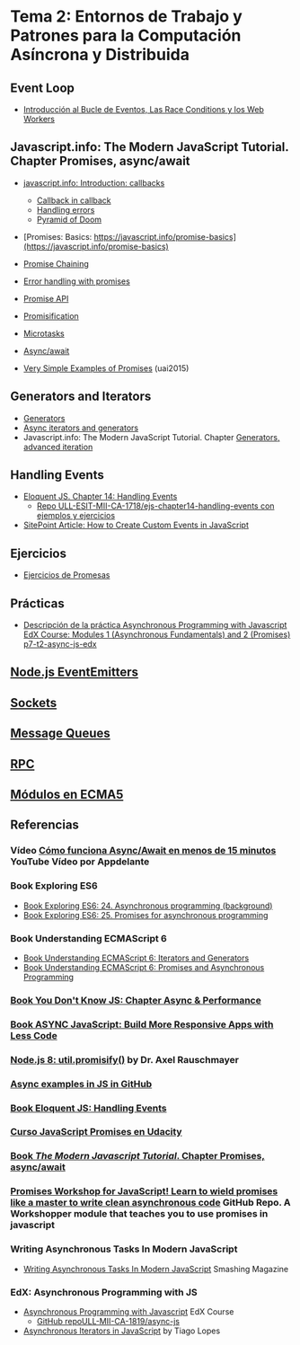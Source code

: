 # Tema 2: Entornos de Trabajo y Patrones para la Computación Asíncrona y Distribuida

## Event Loop

* [Introducción al Bucle de Eventos, Las Race Conditions y los Web Workers](event-loop/)

## Javascript.info: The Modern JavaScript Tutorial. Chapter Promises, async/await

* [javascript.info: Introduction: callbacks](https://javascript.info/callbacks)
  *   [Callback in callback](https://javascript.info/callbacks#callback-in-callback)
  *   [Handling errors](https://javascript.info/callbacks#handling-errors)
  *   [Pyramid of Doom](https://javascript.info/callbacks#pyramid-of-doom)
* [Promises: Basics: https://javascript.info/promise-basics](https://javascript.info/promise-basics)
* [Promise Chaining](https://javascript.info/promise-chaining)
* [Error handling with promises](https://javascript.info/promise-error-handling)
* [Promise API](https://javascript.info/promise-api)
* [Promisification](https://javascript.info/promisify)
* [Microtasks](https://javascript.info/microtask-queue)
* [Async/await](https://javascript.info/async-await)

* [Very Simple Examples of Promises](promise-examples) (uai2015)

## Generators and Iterators

* [Generators](https://javascript.info/generators)
* [Async iterators and generators](https://javascript.info/async-iterators-generators)
* Javascript.info: The Modern JavaScript Tutorial. Chapter [Generators, advanced iteration](https://javascript.info/generators-iterators)

## Handling Events

* [Eloquent JS. Chapter 14: Handling Events](http://eloquentjavascript.net/14_event.html)
  * [Repo ULL-ESIT-MII-CA-1718/ejs-chapter14-handling-events con ejemplos y ejercicios](https://github.com/ULL-ESIT-MII-CA-1718/ejs-chapter14-handling-events)
* [SitePoint Article: How to Create Custom Events in JavaScript](https://www.sitepoint.com/javascript-custom-events/)

## Ejercicios

* [Ejercicios de Promesas](https://github.com/ULL-MII-SYTWS-1920/ull-mii-sytws-1920.github.io/tree/master/tema2-async/exercises/promises)

## Prácticas

* [Descripción de la práctica Asynchronous Programming with Javascript EdX Course: Modules 1 (Asynchronous Fundamentals) and 2 (Promises) p7-t2-async-js-edx](practicas/p7-t2-async-js-edx)


## [Node.js EventEmitters](event-emitter)

## [Sockets](sockets)

## [Message Queues](message-queues)

## [RPC](rpc)

## [Módulos en ECMA5](modulos-ecma5)

## Referencias

### Vídeo [Cómo funciona Async/Await en menos de 15 minutos](https://youtu.be/u2axmPnxUoo) YouTube Vídeo por Appdelante

###  Book Exploring ES6

* [Book Exploring ES6: 24. Asynchronous programming (background) ](http://exploringjs.com/es6/ch_async.html)
* [Book Exploring ES6: 25. Promises for asynchronous programming](http://exploringjs.com/es6/ch_promises.html)

### Book Understanding ECMAScript 6

* [Book Understanding ECMAScript 6: Iterators and Generators](https://leanpub.com/understandinges6/read#leanpub-auto-iterators-and-generators)
* [Book Understanding ECMAScript 6: Promises and Asynchronous Programming](https://leanpub.com/understandinges6/read#leanpub-auto-promises-and-asynchronous-programming)

### [Book You Don't Know JS: Chapter Async & Performance](https://github.com/getify/You-Dont-Know-JS/blob/master/async%20&%20performance/README.md#you-dont-know-js-async--performance)

### [Book ASYNC JavaScript: Build More Responsive Apps with Less Code](https://github.com/tain335/tain335/blob/master/books/Async%20JavaScript%20Build%20More%20Responsive%20Apps%20with%20Less%20Code.pdf)

### [Node.js 8: util.promisify()](http://2ality.com/2017/05/util-promisify.html) by Dr. Axel Rauschmayer 

### [Async examples in JS in GitHub](https://github.com/search?utf8=%E2%9C%93&q=async-examples+language%3Ajavascript&type=Repositories) 

### [Book Eloquent JS: Handling Events](http://eloquentjavascript.net/14_event.html)
   
### [Curso JavaScript Promises en Udacity](https://classroom.udacity.com/courses/ud898)

### [Book *The Modern Javascript Tutorial*. Chapter Promises, async/await](https://javascript.info/async)

### [Promises Workshop for JavaScript! Learn to wield promises like a master to write clean asynchronous code](https://github.com/stevekane/promise-it-wont-hurt) GitHub Repo. A Workshopper module that teaches you to use promises in javascript

### Writing Asynchronous Tasks In Modern JavaScript

* [Writing Asynchronous Tasks In Modern JavaScript](https://www.smashingmagazine.com/2019/10/asynchronous-tasks-modern-javascript/) Smashing Magazine

### EdX: Asynchronous Programming with JS

* [Asynchronous Programming with Javascript](https://courses.edx.org/courses/course-v1:Microsoft+DEV234x+1T2018a/course/) EdX Course
    * [GitHub repoULL-MII-CA-1819/async-js](https://github.com/ULL-MII-CA-1819/async-js)
* [Asynchronous Iterators in JavaScript](https://www.codementor.io/tiagolopesferreira/asynchronous-iterators-in-javascript-jl1yg8la1) by Tiago Lopes

